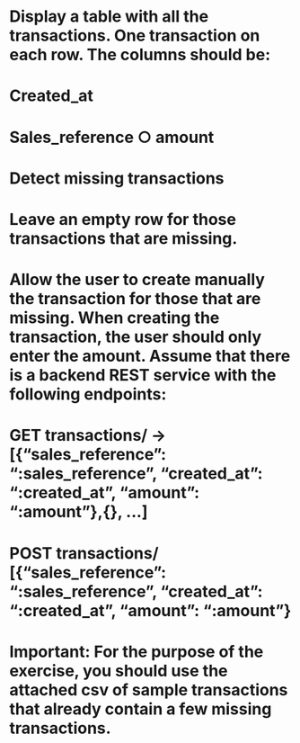 # Display a table with all the transactions. One transaction on each row. The columns should be:
# Created_at
# Sales_reference ○ amount
# Detect missing transactions
# Leave an empty row for those transactions that are missing.
# Allow the user to create manually the transaction for those that are missing. When creating the transaction, the user should only enter the amount. Assume that there is a backend REST service with the following endpoints:
# GET transactions/ -> [{“sales_reference”: “:sales_reference”, “created_at”: “:created_at”, “amount”: “:amount”},{}, ...]
# POST transactions/ [{“sales_reference”: “:sales_reference”, “created_at”: “:created_at”, “amount”: “:amount”}
# Important: For the purpose of the exercise, you should use the attached csv of sample transactions that already contain a few missing transactions.
